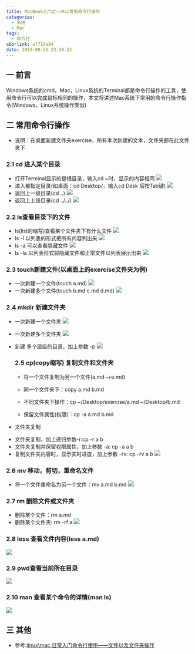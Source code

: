 ```yaml
---
title: MacBook入门之——Mac常用命令行操作
categories:
  - 系统
  - Mac
tags:
  - 命令行
abbrlink: af719a84
date: 2019-08-26 23:38:52
---
```

## 一 前言

Windows系统的cmd，Mac，Linux系统的Terminal都是命令行操作的工具，使用命令行可以完成鼠标相同的操作，本文将讲述Mac系统下常用的命令行操作指令(Windows，Linux系统操作类似)

<!--more-->

## 二 常用命令行操作

* 说明：在桌面新建文件夹exercise，所有本次新建的文本，文件夹都在此文件夹下

### 2.1 cd 进入某个目录

* 打开Terminal显示的是根目录，输入cd ~时，显示的内容相同
	 ![][1]
* 进入都指定目录(如桌面：cd Desktop/，输入cd Desk 后按Tab键)
	![][2]
* 返回上一级目录(cd ..)
	![][3]
* 返回上上级目录(cd ../../)
	![][4]

### 2.2 ls查看目录下的文件

* ls(list的缩写)查看某个文件夹下有什么文件
	![][5]
* ls -l 以列表的形式把所有内容列出来
	![][6]
* ls -a 可以查看隐藏文件
	![][7]
* ls -la 以列表形式将隐藏文件和正常文件以列表展示出来
	![][8]
	
### 2.3 touch新建文件(以桌面上的exercise文件夹为例)

* 一次新建一个文件(touch a.md)
	![][9]
* 一次新建多个文件(touch b.md c.md d.md)
  ![][10]
### 2.4 mkdir 新建文件夹

* 一次新建一个文件夹
	![][11]
* 一次新建多个文件夹
	![][12]
* 新建 多个层级的目录，加上参数 -p
    ![][13]

  ### 2.5 cp(copy缩写) 复制文件和文件夹
  
  * 将一个文件复制为另一个文件(a.md—>e.md)
  - 同一个文件夹下：copy a.md b.md
  - 不同文件夹下操作：cp ~/Desktop/exercise/a.md ~/Desktop/b.md
  - 保留文件属性(权限)：cp -a a.md b.md 
	
    [][14]

* 文件夹复制
 - 文件夹复制，加上递归参数-r:cp -r a b
 - 文件夹复制并保留权限属性，加上参数 -a: cp -a a b
 - 复制文件夹内容时，显示实时进度，加上参数 -rv: cp -rv a b
	![][15]

### 2.6 mv 移动，剪切，重命名文件

* 将一个文件重命名为另一个文件：mv a.md b.md
	 ![][16]
### 2.7 rm 删除文件或文件夹
* 删除某个文件：rm a.md 
* 删除某个文件夹: rm -rf a 
    ![][17]
### 2.8 less 查看文件内容(less a.md)
![][18]
### 2.9 pwd查看当前所在目录
![][19]
### 2.10 man 查看某个命令的详情(man ls)
![][20]
## 三 其他

* 参考:[linux\mac 日常入门命令行使用——文件以及文件夹操作][21]


[1]: https://cdn.jsdelivr.net/gh/pgzxc/CDN/blog-image/mac-shell-cd-root.png
[2]: https://cdn.jsdelivr.net/gh/pgzxc/CDN/blog-image/mac-shell-cd-desktop.png
[3]: https://cdn.jsdelivr.net/gh/pgzxc/CDN/blog-image/mac-shell-cd-preview.png
[4]: https://cdn.jsdelivr.net/gh/pgzxc/CDN/blog-image/mac-shell-cd-pre-pre.png
[5]: https://cdn.jsdelivr.net/gh/pgzxc/CDN/blog-image/mac-shell-ls.png
[6]: https://cdn.jsdelivr.net/gh/pgzxc/CDN/blog-image/mac-shell-ls-l.png
[7]: https://cdn.jsdelivr.net/gh/pgzxc/CDN/blog-image/mac-shell-ls-a.png
[8]: https://cdn.jsdelivr.net/gh/pgzxc/CDN/blog-image/mac-shell-ls-la.png
[9]: https://cdn.jsdelivr.net/gh/pgzxc/CDN/blog-image/mac-shell-touch-a-file.png
[10]: https://cdn.jsdelivr.net/gh/pgzxc/CDN/blog-image/mac-shell-touch-more-file.png
[11]: https://cdn.jsdelivr.net/gh/pgzxc/CDN/blog-image/mac-shell-mkdir-a-dir.png
[12]: https://cdn.jsdelivr.net/gh/pgzxc/CDN/blog-image/mac-shell-mkdir-more-dir.png
[13]: https://cdn.jsdelivr.net/gh/pgzxc/CDN/blog-image/mac-shell-mkdir-more-dir-p.png
[14]: https://cdn.jsdelivr.net/gh/pgzxc/CDN/blog-image/mac-shell-cp-a-2-b.png
[15]: https://cdn.jsdelivr.net/gh/pgzxc/CDN/blog-image/mac-shell-cp-dir.png
[16]: https://cdn.jsdelivr.net/gh/pgzxc/CDN/blog-image/mac-shell-mv-2-other.png
[17]: https://cdn.jsdelivr.net/gh/pgzxc/CDN/blog-image/mac-shell-rm.png
[18]: https://cdn.jsdelivr.net/gh/pgzxc/CDN/blog-image/mac-shell-less.png
[19]: https://cdn.jsdelivr.net/gh/pgzxc/CDN/blog-image/mac-shell-pwd.png
[20]: https://cdn.jsdelivr.net/gh/pgzxc/CDN/blog-image/mac-shell-man-ls.png
[21]: https://blog.csdn.net/fungleo/article/details/78488656
